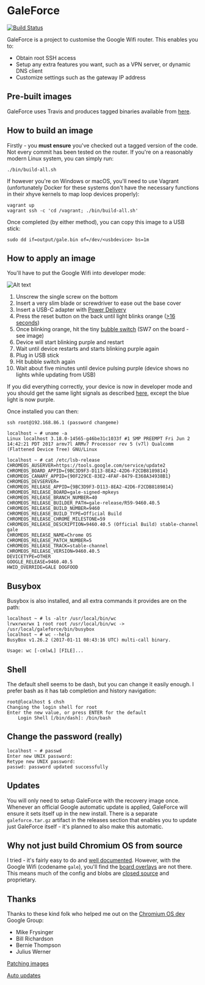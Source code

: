 # GaleForce

[![Build Status](https://travis-ci.org/marcosscriven/galeforce.svg?branch=master)](https://travis-ci.org/marcosscriven/galeforce)

GaleForce is a project to customise the Google Wifi router. This enables you to:

* Obtain root SSH access
* Setup any extra features you want, such as a VPN server, or dynamic DNS client
* Customize settings such as the gateway IP address

## Pre-built images

GaleForce uses Travis and produces tagged binaries available from [here](https://github.com/marcosscriven/galeforce/releases).

## How to build an image

Firstly - you **must ensure** you've checked out a tagged version of the code. Not every commit has been tested on the router.
If you're on a reasonably modern Linux system, you can simply run:

```
./bin/build-all.sh
```

If however you're on Windows or macOS, you'll need to use Vagrant (unfortunately
Docker for these systems don't have the necessary functions in their xhyve kernels to map loop devices properly):

```
vagrant up
vagrant ssh -c 'cd /vagrant; ./bin/build-all.sh'
```

Once completed (by either method), you can copy this image to a USB stick:

```
sudo dd if=output/gale.bin of=/dev/<usbdevice> bs=1m
```

## How to apply an image

You'll have to put the Google Wifi into developer mode:

![Alt text](http://i.imgur.com/iCPe0WO.jpg "Google WIfi")

1. Unscrew the single screw on the bottom
2. Insert a very slim blade or screwdriver to ease out the base cover
3. Insert a USB-C adapter with [Power Delivery](https://www.amazon.co.uk/gp/product/B01NBP36YY/ref=as_li_tl?ie=UTF8&camp=1634&creative=6738&creativeASIN=B01NBP36YY&linkCode=as2&tag=marcosscriven-21&linkId=35cc735debc0c8d627fa7fd21f8fc719)
4. Press the reset button on the back until light blinks orange ([>16 seconds](https://chromium.googlesource.com/chromiumos/third_party/coreboot/+/firmware-gale-8281.B/src/mainboard/google/gale/chromeos.c#118))
5. Once blinking orange, hit the tiny [bubble switch](https://chromium.googlesource.com/chromiumos/third_party/coreboot/+/firmware-gale-8281.B/src/mainboard/google/gale/chromeos.c#78) (SW7 on the board - see image)
6. Device will start blinking purple and restart
7. Wait until device restarts and starts blinking purple again
8. Plug in USB stick
9. Hit bubble switch again
10. Wait about five minutes until device pulsing purple (device shows no lights while updating from USB)

If you did everything correctly, your device is now in developer mode and you should get the same light signals as described [here](https://support.google.com/wifi/answer/6191584?hl=en), except the blue light is now purple.

Once installed you can then:

```
ssh root@192.168.86.1 (password changeme)
```

```
localhost ~ # uname -a
Linux localhost 3.18.0-14565-g46be31c1033f #1 SMP PREEMPT Fri Jun 2 14:42:21 PDT 2017 armv7l ARMv7 Processor rev 5 (v7l) Qualcomm (Flattened Device Tree) GNU/Linux

localhost ~ # cat /etc/lsb-release
CHROMEOS_AUSERVER=https://tools.google.com/service/update2
CHROMEOS_BOARD_APPID={9BC3D9F3-D113-8EA2-42D6-F2CDB8189814}
CHROMEOS_CANARY_APPID={90F229CE-83E2-4FAF-8479-E368A34938B1}
CHROMEOS_DEVSERVER=
CHROMEOS_RELEASE_APPID={9BC3D9F3-D113-8EA2-42D6-F2CDB8189814}
CHROMEOS_RELEASE_BOARD=gale-signed-mpkeys
CHROMEOS_RELEASE_BRANCH_NUMBER=40
CHROMEOS_RELEASE_BUILDER_PATH=gale-release/R59-9460.40.5
CHROMEOS_RELEASE_BUILD_NUMBER=9460
CHROMEOS_RELEASE_BUILD_TYPE=Official Build
CHROMEOS_RELEASE_CHROME_MILESTONE=59
CHROMEOS_RELEASE_DESCRIPTION=9460.40.5 (Official Build) stable-channel gale
CHROMEOS_RELEASE_NAME=Chrome OS
CHROMEOS_RELEASE_PATCH_NUMBER=5
CHROMEOS_RELEASE_TRACK=stable-channel
CHROMEOS_RELEASE_VERSION=9460.40.5
DEVICETYPE=OTHER
GOOGLE_RELEASE=9460.40.5
HWID_OVERRIDE=GALE DOGFOOD
```

## Busybox

Busybox is also installed, and all extra commands it provides are on the path:

```
localhost ~ # ls -altr /usr/local/bin/wc
lrwxrwxrwx 1 root root /usr/local/bin/wc -> /usr/local/galeforce/bin/busybox
localhost ~ # wc --help
BusyBox v1.26.2 (2017-01-11 08:43:16 UTC) multi-call binary.

Usage: wc [-cmlwL] [FILE]...
```

## Shell

The default shell seems to be dash, but you can change it easily enough. I prefer bash as it has tab completion and 
history navigation:

```
root@localhost $ chsh
Changing the login shell for root
Enter the new value, or press ENTER for the default
	Login Shell [/bin/dash]: /bin/bash
```

## Change the password (really)

```
localhost ~ # passwd
Enter new UNIX password:
Retype new UNIX password:
passwd: password updated successfully
```
## Updates

You will only need to setup GaleForce with the recovery image once. Whenever an official Google automatic update is applied, GaleForce will ensure it sets itself up in the new install. There is a separate ```galeforce.tar.gz``` artifact in the releases section that enables you to update just GaleForce itself - it's planned to also make this automatic.

## Why not just build Chromium OS from source

I tried - it's fairly easy to do and [well documented](http://www.chromium.org/chromium-os/developer-guide#TOC-Select-a-board). 
However, with the Google Wifi (codename ```gale```), you'll find the [board overlays](http://www.chromium.org/chromium-os/developer-guide#TOC-Select-a-board) are not there. 
This means much of the config and blobs are [closed source](https://www.chromium.org/chromium-os/how-tos-and-troubleshooting/chromiumos-board-porting-guide/private-boards) and proprietary.

## Thanks

Thanks to these kind folk who helped me out on the [Chromium OS dev](https://groups.google.com/a/chromium.org/forum/?hl=en#!forum/chromium-os-dev) Google Group:

* Mike Frysinger	
* Bill Richardson	
* Bernie Thompson	
* Julius Werner

[Patching images](https://groups.google.com/a/chromium.org/forum/?hl=en#!topic/chromium-os-dev/nggdayKYTTE)

[Auto updates](https://groups.google.com/a/chromium.org/forum/?hl=en#!topic/chromium-os-dev/uLbB6t0BQPQ)
